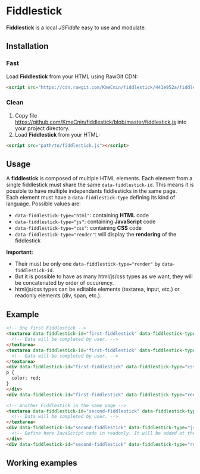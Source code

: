 # Fiddlestick
**Fiddlestick** is a local *JSFiddle* easy to use and modulate.

## Installation

### Fast
Load **Fiddlestick** from your HTML using RawGit CDN:
```html
<script src="https://cdn.rawgit.com/KmeCnin/fiddlestick/441e952a/fiddlestick.js"></script>
```

### Clean
1. Copy file https://github.com/KmeCnin/fiddlestick/blob/master/fiddlestick.js into your project directory.
2. Load **Fiddlestick** from your HTML:
```html
<script src="path/to/fiddlestick.js"></script>
```

## Usage
A **fiddlestick** is composed of multiple HTML elements.
Each element from a single fiddlestick must share the same `data-fiddlestick-id`. This means it is possible to have multiple independants fiddlesticks in the same page.  
Each element must have a `data-fiddlestick-type` defining its kind of language. Possible values are:
- `data-fiddlestick-type="html"`: containing **HTML** code
- `data-fiddlestick-type="js"`: containing **JavaScript** code
- `data-fiddlestick-type="css"`: containing **CSS** code
- `data-fiddlestick-type="render"`: will display the **rendering** of the fiddlestick  

**Important:**
- Their must be only one `data-fiddlestick-type="render"` by `data-fiddlestick-id`.
- But it is possible to have as many html/js/css types as we want, they will be concatenated by order of occurency.
- html/js/css types can be editable elements (textarea, input, etc.) or readonly elements (div, span, etc.).

## Example
```html
<!-- One first Fiddlestick -->
<textarea data-fiddlestick-id="first-fiddlestick" data-fiddlestick-type="html">
  <!-- Data will be completed by user. -->
</textarea>
<textarea data-fiddlestick-id="first-fiddlestick" data-fiddlestick-type="js">
  <!-- Data will be completed by user. -->
</textarea>
<div data-fiddlestick-id="first-fiddlestick" data-fiddlestick-type="css">
p {
  color: red;
}
</div>
<div data-fiddlestick-id="first-fiddlestick" data-fiddlestick-type="render"></div>

<!-- Another Fiddlestick in the same page -->
<textarea data-fiddlestick-id="second-fiddlestick" data-fiddlestick-type="js">
  <!-- Data will be completed by user. -->
</textarea>
<div data-fiddlestick-id="second-fiddlestick" data-fiddlestick-type="js">
  <!-- Define here JavaScript code in readonly. It will be added at the end of the previous code then rendered. -->
</div>
<div data-fiddlestick-id="second-fiddlestick" data-fiddlestick-type="render"></div>
```

## Working examples
